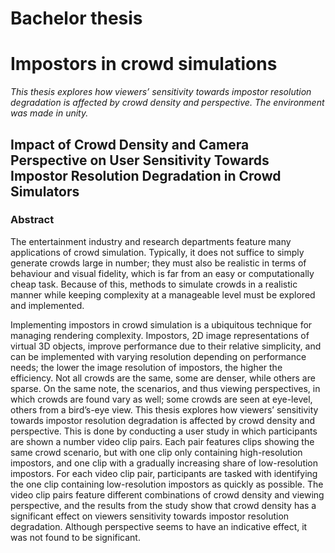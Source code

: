 # Bachelor thesis
# Impostors in crowd simulations
*This thesis explores how viewers’ sensitivity towards impostor resolution degradation is affected by crowd density and perspective. The environment was made in unity.*

## Impact of Crowd Density and Camera Perspective on User Sensitivity Towards Impostor Resolution Degradation in Crowd Simulators

### Abstract
The entertainment industry and research departments feature many applications of crowd simulation. Typically, it does not suffice to simply generate crowds large in number; they must also be realistic in terms of behaviour and visual fidelity, which is far from an easy or computationally cheap task. Because of this, methods to simulate crowds in a realistic manner while keeping complexity at a manageable level must be explored and implemented.

Implementing impostors in crowd simulation is a ubiquitous technique for managing rendering complexity. Impostors, 2D image representations of virtual 3D objects, improve performance due to their relative simplicity, and can be implemented with varying resolution depending on performance needs; the lower the image resolution of impostors, the higher the efficiency. Not all crowds are the same, some are denser, while others are sparse. On the same note, the scenarios, and thus viewing perspectives, in which crowds are found vary as well; some crowds are seen at eye-level, others from a bird’s-eye view. This thesis explores how viewers’ sensitivity towards impostor resolution degradation is affected by crowd density and perspective. This is done by conducting a user study in which participants are shown a number video clip pairs. Each pair features clips showing the same crowd scenario, but with one clip only containing high-resolution impostors, and one clip with a gradually increasing share of low-resolution impostors. For each video clip pair, participants are tasked with identifying the one clip containing low-resolution impostors as quickly as possible. The video clip pairs feature different combinations of crowd density and viewing perspective, and the results from the study show that crowd density has a significant effect on viewers sensitivity towards impostor resolution degradation. Although perspective seems to have an indicative effect, it was not found to be significant.
